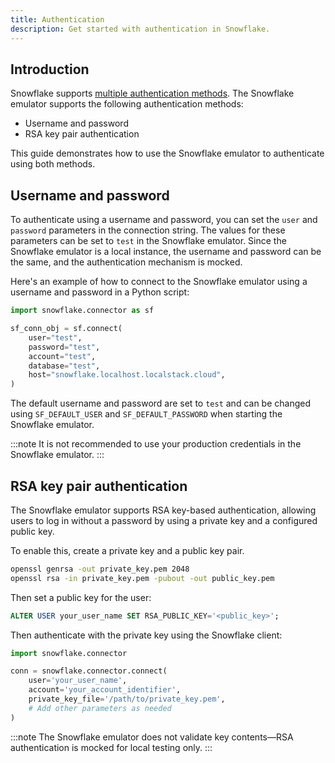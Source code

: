 ```yaml
---
title: Authentication
description: Get started with authentication in Snowflake.
---
```


## Introduction

Snowflake supports [multiple authentication methods](https://docs.snowflake.com/en/user-guide/authentication-policies). The Snowflake emulator supports the following authentication methods:

* Username and password
* RSA key pair authentication

This guide demonstrates how to use the Snowflake emulator to authenticate using both methods.

## Username and password

To authenticate using a username and password, you can set the `user` and `password` parameters in the connection string. The values for these parameters can be set to `test` in the Snowflake emulator. Since the Snowflake emulator is a local instance, the username and password can be the same, and the authentication mechanism is mocked.

Here's an example of how to connect to the Snowflake emulator using a username and password in a Python script:

```python
import snowflake.connector as sf

sf_conn_obj = sf.connect(
    user="test",
    password="test",
    account="test",
    database="test",
    host="snowflake.localhost.localstack.cloud",
)
```

The default username and password are set to `test` and can be changed using `SF_DEFAULT_USER` and `SF_DEFAULT_PASSWORD` when starting the Snowflake emulator.

:::note
It is not recommended to use your production credentials in the Snowflake emulator.
:::

## RSA key pair authentication

The Snowflake emulator supports RSA key-based authentication, allowing users to log in without a password by using a private key and a configured public key.

To enable this, create a private key and a public key pair.

```bash
openssl genrsa -out private_key.pem 2048
openssl rsa -in private_key.pem -pubout -out public_key.pem
```

Then set a public key for the user:

```sql
ALTER USER your_user_name SET RSA_PUBLIC_KEY='<public_key>';
```

Then authenticate with the private key using the Snowflake client:

```python
import snowflake.connector

conn = snowflake.connector.connect(
    user='your_user_name',
    account='your_account_identifier',
    private_key_file='/path/to/private_key.pem',
    # Add other parameters as needed
)
```

:::note
The Snowflake emulator does not validate key contents—RSA authentication is mocked for local testing only.
:::
